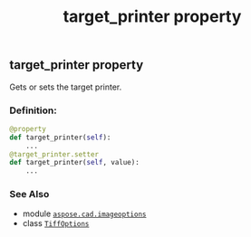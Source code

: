 ﻿---
title: target_printer property
second_title: Aspose.CAD for Python via .NET API References
description: 
type: docs
weight: 580
url: /python-net/aspose.cad.imageoptions/tiffoptions/target_printer/
is_root: false
---

## target_printer property


Gets or sets the target printer.
### Definition:
```python
@property
def target_printer(self):
    ...
@target_printer.setter
def target_printer(self, value):
    ...
```

### See Also
* module [`aspose.cad.imageoptions`](../../)
* class [`TiffOptions`](/cad/python-net/aspose.cad.imageoptions/tiffoptions)
